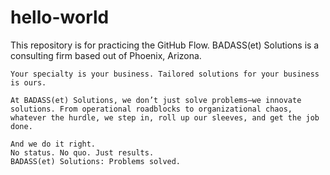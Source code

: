 # hello-world
This repository is for practicing the GitHub Flow.
BADASS(et) Solutions is a consulting firm based out of Phoenix, Arizona. 

    Your specialty is your business. Tailored solutions for your business is ours. 

    At BADASS(et) Solutions, we don’t just solve problems—we innovate solutions. From operational roadblocks to organizational chaos, whatever the hurdle, we step in, roll up our sleeves, and get the job done. 

    And we do it right. 
    No status. No quo. Just results. 
    BADASS(et) Solutions: Problems solved. 

